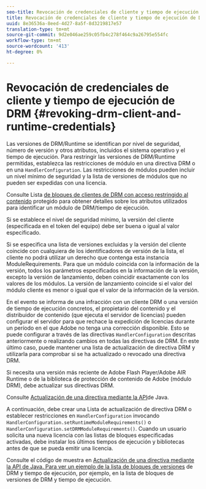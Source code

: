 ```yaml
---
seo-title: Revocación de credenciales de cliente y tiempo de ejecución de DRM
title: Revocación de credenciales de cliente y tiempo de ejecución de DRM
uuid: 8e36536a-8eed-4d27-8a5f-8d3219817e57
translation-type: tm+mt
source-git-commit: 9d2e046ae259c05fb4c278f464c9a26795e554fc
workflow-type: tm+mt
source-wordcount: '413'
ht-degree: 0%

---
```



# Revocación de credenciales de cliente y tiempo de ejecución de DRM {#revoking-drm-client-and-runtime-credentials}

Las versiones de DRM/Runtime se identifican por nivel de seguridad, número de versión y otros atributos, incluidos el sistema operativo y el tiempo de ejecución. Para restringir las versiones de DRM/Runtime permitidas, establezca las restricciones de módulo en una directiva DRM o en una `HandlerConfiguration`. Las restricciones de módulos pueden incluir un nivel mínimo de seguridad y la lista de versiones de módulos que no pueden ser expedidas con una licencia.

Consulte Lista [de bloques de clientes de DRM con acceso restringido al contenido](../../protecting-content/introduction/usage-rules/runtime-application-restrictions/blocklist-drm-clients.md) protegido para obtener detalles sobre los atributos utilizados para identificar un módulo de DRM/tiempo de ejecución.

Si se establece el nivel de seguridad mínimo, la versión del cliente (especificada en el token del equipo) debe ser buena o igual al valor especificado.

Si se especifica una lista de versiones excluidas y la versión del cliente coincide con cualquiera de los identificadores de versión de la lista, el cliente no podrá utilizar un derecho que contenga esta instancia ModuleRequirements. Para que un módulo coincida con la información de la versión, todos los parámetros especificados en la información de la versión, excepto la versión de lanzamiento, deben coincidir exactamente con los valores de los módulos. La versión de lanzamiento coincide si el valor del módulo cliente es menor o igual que el valor de la información de la versión.

En el evento se informa de una infracción con un cliente DRM o una versión de tiempo de ejecución concretos, el propietario del contenido y el distribuidor de contenido (que ejecuta el servidor de licencias) pueden configurar el servidor para que rechace la expedición de licencias durante un período en el que Adobe no tenga una corrección disponible. Esto se puede configurar a través de las directivas `HandlerConfiguration` descritas anteriormente o realizando cambios en todas las directivas de DRM. En este último caso, puede mantener una lista de actualización de directiva DRM y utilizarla para comprobar si se ha actualizado o revocado una directiva DRM.

Si necesita una versión más reciente de Adobe Flash Player/Adobe AIR Runtime o de la biblioteca de protección de contenido de Adobe (módulo DRM), debe actualizar sus directivas DRM.

Consulte [Actualización de una directiva mediante la API](../../protecting-content/working-policies-overview/updating-policy-using-java-api.md)de Java.

A continuación, debe crear una Lista de actualización de directiva DRM o establecer restricciones en `HandlerConfiguration` invocando `HandlerConfiguration.setRuntimeModuleRequirements()` o `HandlerConfiguration.setDRMModuleRequirements()`. Cuando un usuario solicita una nueva licencia con las listas de bloques especificadas activadas, debe instalar los últimos tiempos de ejecución y bibliotecas antes de que se pueda emitir una licencia.

Consulte el código de muestra en [Actualización de una directiva mediante la API de Java. Para ver un ejemplo de la lista de bloques de versiones](../../protecting-content/working-policies-overview/updating-policy-using-java-api.md) de DRM y tiempo de ejecución, por ejemplo, en la lista de bloques de versiones de DRM y tiempo de ejecución.
